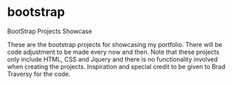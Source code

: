 # bootstrap
BootStrap Projects Showcase

These are the bootstrap projects for showcasing my portfolio.
There will be code adjustment to be made every now and then.
Note that these projects only include HTML, CSS and Jquery and there is no
functionality involved when creating the projects.
Inspiration and special credit to be given to Brad Traversy for the code.

